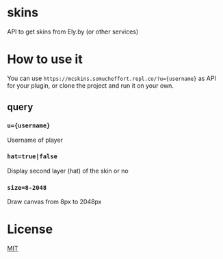 # skins
API to get skins from Ely.by (or other services)

# How to use it
You can use `https://mcskins.somucheffort.repl.co/?u={username}` as API for your plugin, or clone the project and run it on your own.

## query
### `u={username}`
Username of player

### `hat=true|false`
Display second layer (hat) of the skin or no

### `size=8-2048`
Draw canvas from 8px to 2048px

# License
[MIT](https://github.com/ChelCraft/skins/blob/master/LICENSE)
